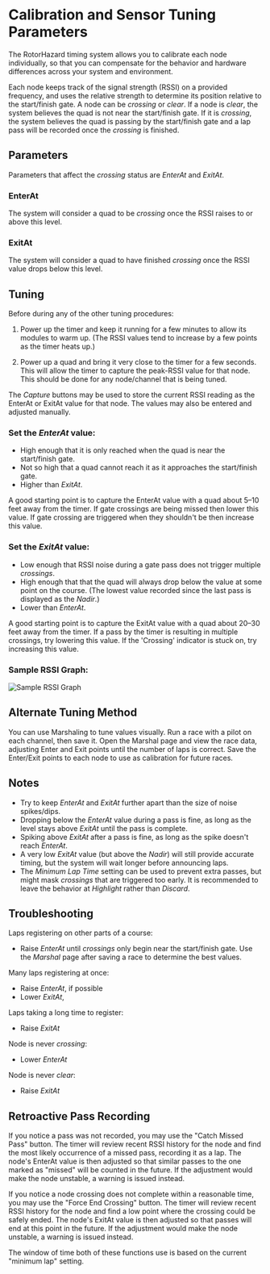 # Calibration and Sensor Tuning Parameters

The RotorHazard timing system allows you to calibrate each node individually, so that you can compensate for the behavior and hardware differences across your system and environment.

Each node keeps track of the signal strength (RSSI) on a provided frequency, and uses the relative strength to determine its position relative to the start/finish gate. A node can be *crossing* or *clear*. If a node is *clear*, the system believes the quad is not near the start/finish gate. If it is *crossing*, the system believes the quad is passing by the start/finish gate and a lap pass will be recorded once the *crossing* is finished.

## Parameters
Parameters that affect the *crossing* status are *EnterAt* and *ExitAt*.

### EnterAt
The system will consider a quad to be *crossing* once the RSSI raises to or above this level.

### ExitAt
The system will consider a quad to have finished *crossing* once the RSSI value drops below this level.

## Tuning
Before during any of the other tuning procedures:

1. Power up the timer and keep it running for a few minutes to allow its modules to warm up. (The RSSI values tend to increase by a few points as the timer heats up.)

2. Power up a quad and bring it very close to the timer for a few seconds. This will allow the timer to capture the peak-RSSI value for that node. This should be done for any node/channel that is being tuned.

The *Capture* buttons may be used to store the current RSSI reading as the EnterAt or ExitAt value for that node. The values may also be entered and adjusted manually.

### Set the *EnterAt* value:
* High enough that it is only reached when the quad is near the start/finish gate.
* Not so high that a quad cannot reach it as it approaches the start/finish gate.
* Higher than *ExitAt*.

A good starting point is to capture the EnterAt value with a quad about 5–10 feet away from the timer. If gate crossings are being missed then lower this value. If gate crossing are triggered when they shouldn't be then increase this value.

### Set the *ExitAt* value:
* Low enough that RSSI noise during a gate pass does not trigger multiple *crossings*.
* High enough that that the quad will always drop below the value at some point on the course. (The lowest value recorded since the last pass is displayed as the *Nadir*.)
* Lower than *EnterAt*.

A good starting point is to capture the ExitAt value with a quad about 20–30 feet away from the timer. If a pass by the timer is resulting in multiple crossings, try lowering this value. If the 'Crossing' indicator is stuck on, try increasing this value.

### Sample RSSI Graph:

![Sample RSSI Graph](img/Sample%20RSSI%20Graph.svg)

## Alternate Tuning Method

You can use Marshaling to tune values visually. Run a race with a pilot on each channel, then save it. Open the Marshal page and view the race data, adjusting Enter and Exit points until the number of laps is correct. Save the Enter/Exit points to each node to use as calibration for future races.

## Notes
* Try to keep *EnterAt* and *ExitAt* further apart than the size of noise spikes/dips.
* Dropping below the *EnterAt* value during a pass is fine, as long as the level stays above *ExitAt* until the pass is complete.
* Spiking above *ExitAt* after a pass is fine, as long as the spike doesn't reach *EnterAt*.
* A very low *ExitAt* value (but above the *Nadir*) will still provide accurate timing, but the system will wait longer before announcing laps.
* The *Minimum Lap Time* setting can be used to prevent extra passes, but might mask *crossings* that are triggered too early. It is recommended to leave the behavior at *Highlight* rather than *Discard*.

## Troubleshooting
Laps registering on other parts of a course:
* Raise *EnterAt* until *crossings* only begin near the start/finish gate. Use the *Marshal* page after saving a race to determine the best values.

Many laps registering at once:
* Raise *EnterAt*, if possible
* Lower *ExitAt*,

Laps taking a long time to register:
* Raise *ExitAt*

Node is never *crossing*:
* Lower *EnterAt*

Node is never *clear*:
* Raise *ExitAt*

## Retroactive Pass Recording
If you notice a pass was not recorded, you may use the "Catch Missed Pass" button. The timer will review recent RSSI history for the node and find the most likely occurrence of a missed pass, recording it as a lap. The node's EnterAt value is then adjusted so that similar passes to the one marked as "missed" will be counted in the future. If the adjustment would make the node unstable, a warning is issued instead.

If you notice a node crossing does not complete within a reasonable time, you may use the "Force End Crossing" button. The timer will review recent RSSI history for the node and find a low point where the crossing could be safely ended. The node's ExitAt value is then adjusted so that passes will end at this point in the future. If the adjustment would make the node unstable, a warning is issued instead.

The window of time both of these functions use is based on the current "minimum lap" setting.
